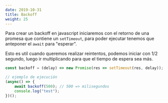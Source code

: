 ```yaml
---
date: 2019-10-31
title: Backoff
weight: 25
---
```


Para crear un backoff en javascript iniciaremos con el retorno de una promesa que contiene un `setTimeout`, para poder ejecutar tenemos que anteponer el `await` para "esperar".

Esto es util cuando queremos realizar reintentos, podemos iniciar con 1/2 segundo, luego ir multiplicando para que el tiempo de espera sea más.

```js
const backoff = (delay) => new Promise(res => setTimeout(res, delay));

// ejemplo de ejecución
(async() => {
    await backoff(500); // 500 => milisegundos
    console.log("test");
})();
```